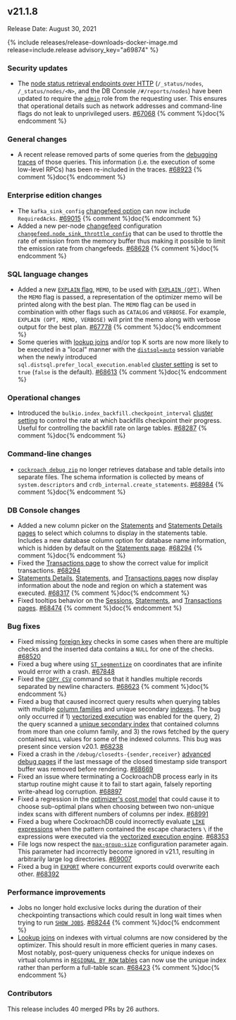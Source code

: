 ## v21.1.8

Release Date: August 30, 2021

{% include releases/release-downloads-docker-image.md release=include.release advisory_key="a69874" %}

<h3 id="v21-1-8-security-updates">Security updates</h3>

- The [node status retrieval endpoints over HTTP](https://www.cockroachlabs.com/docs/v21.1/monitoring-and-alerting) (`/_status/nodes`, `/_status/nodes/<N>`, and the DB Console `/#/reports/nodes`) have been updated to require the [`admin`](https://www.cockroachlabs.com/docs/v21.1/authorization#admin-role) role from the requesting user. This ensures that operational details such as network addresses and command-line flags do not leak to unprivileged users. [#67068][#67068] {% comment %}doc{% endcomment %}

<h3 id="v21-1-8-general-changes">General changes</h3>

- A recent release removed parts of some queries from the [debugging traces](https://www.cockroachlabs.com/docs/v21.1/show-trace) of those queries. This information (i.e. the execution of some low-level RPCs) has been re-included in the traces. [#68923][#68923] {% comment %}doc{% endcomment %}

<h3 id="v21-1-8-enterprise-edition-changes">Enterprise edition changes</h3>

- The `kafka_sink_config` [changefeed option](https://www.cockroachlabs.com/docs/v21.1/create-changefeed) can now include `RequiredAcks`. [#69015][#69015] {% comment %}doc{% endcomment %}
- Added a new per-node [changefeed](https://www.cockroachlabs.com/docs/v21.1/stream-data-out-of-cockroachdb-using-changefeeds) configuration [`changefeed.node_sink_throttle_config`](https://www.cockroachlabs.com/docs/v21.1/cluster-settings) that can be used to throttle the rate of emission from the memory buffer thus making it possible to limit the emission rate from changefeeds. [#68628][#68628] {% comment %}doc{% endcomment %}

<h3 id="v21-1-8-sql-language-changes">SQL language changes</h3>

- Added a new [`EXPLAIN` flag](https://www.cockroachlabs.com/docs/v21.1/explain), `MEMO`, to be used with [`EXPLAIN (OPT)`](https://www.cockroachlabs.com/docs/v21.1/explain#opt-option). When the `MEMO` flag is passed, a representation of the optimizer memo will be printed along with the best plan. The `MEMO` flag can be used in combination with other flags such as `CATALOG` and `VERBOSE`. For example, `EXPLAIN (OPT, MEMO, VERBOSE)` will print the memo along with verbose output for the best plan. [#67778][#67775] {% comment %}doc{% endcomment %}
- Some queries with [lookup joins](https://www.cockroachlabs.com/docs/v21.1/joins#lookup-joins) and/or top K sorts are now more likely to be executed in a "local" manner with the [`distsql=auto`](https://www.cockroachlabs.com/docs/v21.1/set-vars#parameters) session variable when the newly introduced `sql.distsql.prefer_local_execution.enabled` [cluster setting](https://www.cockroachlabs.com/docs/v21.1/cluster-settings) is set to `true` (`false` is the default). [#68613][#68613] {% comment %}doc{% endcomment %}

<h3 id="v21-1-8-operational-changes">Operational changes</h3>

- Introduced the `bulkio.index_backfill.checkpoint_interval` [cluster setting](https://www.cockroachlabs.com/docs/v21.1/cluster-settings) to control the rate at which backfills checkpoint their progress. Useful for controlling the backfill rate on large tables. [#68287][#68287] {% comment %}doc{% endcomment %}

<h3 id="v21-1-8-command-line-changes">Command-line changes</h3>

- [`cockroach debug zip`](https://www.cockroachlabs.com/docs/v21.1/cockroach-debug-zip) no longer retrieves database and table details into separate files. The schema information is collected by means of `system.descriptors` and `crdb_internal.create_statements`. [#68984][#68984] {% comment %}doc{% endcomment %}

<h3 id="v21-1-8-db-console-changes">DB Console changes</h3>

- Added a new column picker on the [Statements](https://www.cockroachlabs.com/docs/v21.2/ui-statements-page) and [Statements Details pages](https://www.cockroachlabs.com/docs/v21.1/ui-statements-page#statement-details-page) to select which columns to display in the statements table. Includes a new database column option for database name information, which is hidden by default on the [Statements page](https://www.cockroachlabs.com/docs/v21.2/ui-statements-page). [#68294][#68294] {% comment %}doc{% endcomment %}
- Fixed the [Transactions page](https://www.cockroachlabs.com/docs/v21.2/ui-transactions-page) to show the correct value for implicit transactions. [#68294][#68294]
- [Statements Details](https://www.cockroachlabs.com/docs/v21.1/ui-statements-page#statement-details-page), [Statements](https://www.cockroachlabs.com/docs/v21.2/ui-statements-page), and [Transactions pages](https://www.cockroachlabs.com/docs/v21.2/ui-transactions-page) now display information about the node and region on which a statement was executed. [#68317][#68317] {% comment %}doc{% endcomment %}
- Fixed tooltips behavior on the [Sessions](https://www.cockroachlabs.com/docs/v21.2/ui-sessions-page), [Statements](https://www.cockroachlabs.com/docs/v21.2/ui-statements-page), and [Transactions pages](https://www.cockroachlabs.com/docs/v21.2/ui-transactions-page). [#68474][#68474] {% comment %}doc{% endcomment %}

<h3 id="v21-1-8-bug-fixes">Bug fixes</h3>

- Fixed missing [foreign key](https://www.cockroachlabs.com/docs/v21.1/foreign-key) checks in some cases when there are multiple checks and the inserted data contains a `NULL` for one of the checks. [#68520][#68520]
- Fixed a bug where using [`ST_segmentize`](https://www.cockroachlabs.com/docs/v21.1/functions-and-operators#spatial-functions) on coordinates that are infinite would error with a crash. [#67848][#67848]
- Fixed the [`COPY CSV`](https://www.cockroachlabs.com/docs/v21.1/copy-from) command so that it handles multiple records separated by newline characters. [#68623][#68623] {% comment %}doc{% endcomment %}
- Fixed a bug that caused incorrect query results when querying tables with multiple [column families](https://www.cockroachlabs.com/docs/v21.1/column-families) and unique secondary [indexes](https://www.cockroachlabs.com/docs/v21.1/indexes). The bug only occurred if 1) [vectorized execution](https://www.cockroachlabs.com/docs/v21.1/vectorized-execution) was enabled for the query, 2) the query scanned a [unique secondary index](https://www.cockroachlabs.com/docs/v21.1/indexes) that contained columns from more than one column family, and 3) the rows fetched by the query contained `NULL` values for some of the indexed columns. This bug was present since version v20.1. [#68238][#68239]
- Fixed a crash in the `/debug/closedts-{sender,receiver}` [advanced debug pages](https://www.cockroachlabs.com/docs/v21.1/ui-debug-pages) if the last message of the closed timestamp side transport buffer was removed before rendering. [#68669][#68669]
- Fixed an issue where terminating a CockroachDB process early in its startup routine might cause it to fail to start again, falsely reporting write-ahead log corruption. [#68897][#68897]
- Fixed a regression in the [optimizer's cost model](https://www.cockroachlabs.com/docs/v21.1/cost-based-optimizer) that could cause it to choose sub-optimal plans when choosing between two non-unique index scans with different numbers of columns per index. [#68991][#68991]
- Fixed a bug where CockroachDB could incorrectly evaluate [`LIKE` expressions](https://www.cockroachlabs.com/docs/v21.1/scalar-expressions#string-pattern-matching) when the pattern contained the escape characters `\` if the expressions were executed via the [vectorized execution engine](https://www.cockroachlabs.com/docs/v21.1/vectorized-execution). [#68353][#68353]
- File logs now respect the [`max-group-size`](https://www.cockroachlabs.com/docs/v21.1/configure-logs) configuration parameter again. This parameter had incorrectly become ignored in v21.1, resulting in arbitrarily large log directories. [#69007][#69007]
- Fixed a bug in [`EXPORT`](https://www.cockroachlabs.com/docs/v21.1/export) where concurrent exports could overwrite each other. [#68392][#68392]

<h3 id="v21-1-8-performance-improvements">Performance improvements</h3>

- Jobs no longer hold exclusive locks during the duration of their checkpointing transactions which could result in long wait times when trying to run [`SHOW JOBS`](https://www.cockroachlabs.com/docs/v21.1/show-jobs). [#68244][#68244] {% comment %}doc{% endcomment %}
- [Lookup joins](https://www.cockroachlabs.com/docs/v21.1/joins#lookup-joins) on indexes with virtual columns are now considered by the optimizer. This should result in more efficient queries in many cases. Most notably, post-query uniqueness checks for unique indexes on virtual columns in [`REGIONAL BY ROW` tables](https://www.cockroachlabs.com/docs/v21.1/regional-tables#regional-by-row-tables) can now use the unique index rather than perform a full-table scan. [#68423][#68423] {% comment %}doc{% endcomment %}

<h3 id="v21-1-8-contributors">Contributors</h3>

This release includes 40 merged PRs by 26 authors.

[#67068]: https://github.com/cockroachdb/cockroach/pull/67068
[#67746]: https://github.com/cockroachdb/cockroach/pull/67746
[#67775]: https://github.com/cockroachdb/cockroach/pull/67775
[#67848]: https://github.com/cockroachdb/cockroach/pull/67848
[#67883]: https://github.com/cockroachdb/cockroach/pull/67883
[#68239]: https://github.com/cockroachdb/cockroach/pull/68239
[#68244]: https://github.com/cockroachdb/cockroach/pull/68244
[#68287]: https://github.com/cockroachdb/cockroach/pull/68287
[#68294]: https://github.com/cockroachdb/cockroach/pull/68294
[#68317]: https://github.com/cockroachdb/cockroach/pull/68317
[#68353]: https://github.com/cockroachdb/cockroach/pull/68353
[#68392]: https://github.com/cockroachdb/cockroach/pull/68392
[#68423]: https://github.com/cockroachdb/cockroach/pull/68423
[#68474]: https://github.com/cockroachdb/cockroach/pull/68474
[#68510]: https://github.com/cockroachdb/cockroach/pull/68510
[#68520]: https://github.com/cockroachdb/cockroach/pull/68520
[#68613]: https://github.com/cockroachdb/cockroach/pull/68613
[#68623]: https://github.com/cockroachdb/cockroach/pull/68623
[#68628]: https://github.com/cockroachdb/cockroach/pull/68628
[#68669]: https://github.com/cockroachdb/cockroach/pull/68669
[#68897]: https://github.com/cockroachdb/cockroach/pull/68897
[#68923]: https://github.com/cockroachdb/cockroach/pull/68923
[#68984]: https://github.com/cockroachdb/cockroach/pull/68984
[#68991]: https://github.com/cockroachdb/cockroach/pull/68991
[#69007]: https://github.com/cockroachdb/cockroach/pull/69007
[#69015]: https://github.com/cockroachdb/cockroach/pull/69015

